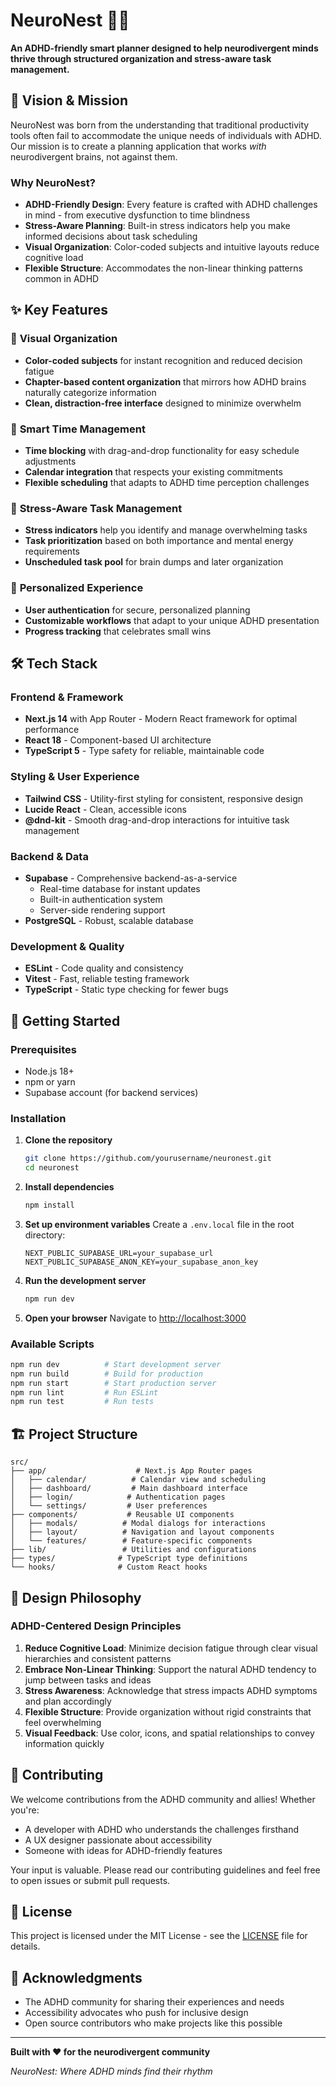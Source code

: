 # NeuroNest 🧠✨

**An ADHD-friendly smart planner designed to help neurodivergent minds thrive through structured organization and stress-aware task management.**

## 🎯 Vision & Mission

NeuroNest was born from the understanding that traditional productivity tools often fail to accommodate the unique needs of individuals with ADHD. Our mission is to create a planning application that works *with* neurodivergent brains, not against them.

### Why NeuroNest?

- **ADHD-Friendly Design**: Every feature is crafted with ADHD challenges in mind - from executive dysfunction to time blindness
- **Stress-Aware Planning**: Built-in stress indicators help you make informed decisions about task scheduling
- **Visual Organization**: Color-coded subjects and intuitive layouts reduce cognitive load
- **Flexible Structure**: Accommodates the non-linear thinking patterns common in ADHD

## ✨ Key Features

### 🎨 **Visual Organization**
- **Color-coded subjects** for instant recognition and reduced decision fatigue
- **Chapter-based content organization** that mirrors how ADHD brains naturally categorize information
- **Clean, distraction-free interface** designed to minimize overwhelm

### 📅 **Smart Time Management**
- **Time blocking** with drag-and-drop functionality for easy schedule adjustments
- **Calendar integration** that respects your existing commitments
- **Flexible scheduling** that adapts to ADHD time perception challenges

### 🎯 **Stress-Aware Task Management**
- **Stress indicators** help you identify and manage overwhelming tasks
- **Task prioritization** based on both importance and mental energy requirements
- **Unscheduled task pool** for brain dumps and later organization

### 🔐 **Personalized Experience**
- **User authentication** for secure, personalized planning
- **Customizable workflows** that adapt to your unique ADHD presentation
- **Progress tracking** that celebrates small wins

## 🛠️ Tech Stack

### **Frontend & Framework**
- **Next.js 14** with App Router - Modern React framework for optimal performance
- **React 18** - Component-based UI architecture
- **TypeScript 5** - Type safety for reliable, maintainable code

### **Styling & User Experience**
- **Tailwind CSS** - Utility-first styling for consistent, responsive design
- **Lucide React** - Clean, accessible icons
- **@dnd-kit** - Smooth drag-and-drop interactions for intuitive task management

### **Backend & Data**
- **Supabase** - Comprehensive backend-as-a-service
  - Real-time database for instant updates
  - Built-in authentication system
  - Server-side rendering support
- **PostgreSQL** - Robust, scalable database

### **Development & Quality**
- **ESLint** - Code quality and consistency
- **Vitest** - Fast, reliable testing framework
- **TypeScript** - Static type checking for fewer bugs

## 🚀 Getting Started

### Prerequisites
- Node.js 18+ 
- npm or yarn
- Supabase account (for backend services)

### Installation

1. **Clone the repository**
   ```bash
   git clone https://github.com/yourusername/neuronest.git
   cd neuronest
   ```

2. **Install dependencies**
   ```bash
   npm install
   ```

3. **Set up environment variables**
   Create a `.env.local` file in the root directory:
   ```env
   NEXT_PUBLIC_SUPABASE_URL=your_supabase_url
   NEXT_PUBLIC_SUPABASE_ANON_KEY=your_supabase_anon_key
   ```

4. **Run the development server**
   ```bash
   npm run dev
   ```

5. **Open your browser**
   Navigate to [http://localhost:3000](http://localhost:3000)

### Available Scripts

```bash
npm run dev          # Start development server
npm run build        # Build for production
npm run start        # Start production server
npm run lint         # Run ESLint
npm run test         # Run tests
```

## 🏗️ Project Structure

```
src/
├── app/                    # Next.js App Router pages
│   ├── calendar/          # Calendar view and scheduling
│   ├── dashboard/         # Main dashboard interface
│   ├── login/            # Authentication pages
│   └── settings/         # User preferences
├── components/           # Reusable UI components
│   ├── modals/          # Modal dialogs for interactions
│   ├── layout/          # Navigation and layout components
│   └── features/        # Feature-specific components
├── lib/                 # Utilities and configurations
├── types/              # TypeScript type definitions
└── hooks/              # Custom React hooks
```

## 🎨 Design Philosophy

### ADHD-Centered Design Principles

1. **Reduce Cognitive Load**: Minimize decision fatigue through clear visual hierarchies and consistent patterns
2. **Embrace Non-Linear Thinking**: Support the natural ADHD tendency to jump between tasks and ideas
3. **Stress Awareness**: Acknowledge that stress impacts ADHD symptoms and plan accordingly
4. **Flexible Structure**: Provide organization without rigid constraints that feel overwhelming
5. **Visual Feedback**: Use color, icons, and spatial relationships to convey information quickly

## 🤝 Contributing

We welcome contributions from the ADHD community and allies! Whether you're:
- A developer with ADHD who understands the challenges firsthand
- A UX designer passionate about accessibility
- Someone with ideas for ADHD-friendly features

Your input is valuable. Please read our contributing guidelines and feel free to open issues or submit pull requests.

## 📝 License

This project is licensed under the MIT License - see the [LICENSE](LICENSE) file for details.

## 🙏 Acknowledgments

- The ADHD community for sharing their experiences and needs
- Accessibility advocates who push for inclusive design
- Open source contributors who make projects like this possible

---

**Built with ❤️ for the neurodivergent community**

*NeuroNest: Where ADHD minds find their rhythm*

